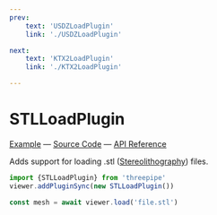 ```yaml
---
prev: 
    text: 'USDZLoadPlugin'
    link: './USDZLoadPlugin'

next: 
    text: 'KTX2LoadPlugin'
    link: './KTX2LoadPlugin'

---
```


# STLLoadPlugin

[Example](https://threepipe.org/examples/#stl-load/) &mdash;
[Source Code](https://github.com/repalash/threepipe/blob/master/src/plugins/import/STLLoadPlugin.ts) &mdash;
[API Reference](https://threepipe.org/docs/classes/STLLoadPlugin.html)

Adds support for loading .stl ([Stereolithography](https://en.wikipedia.org/wiki/STL_(file_format))) files.

```typescript
import {STLLoadPlugin} from 'threepipe'
viewer.addPluginSync(new STLLoadPlugin())

const mesh = await viewer.load('file.stl')
```
